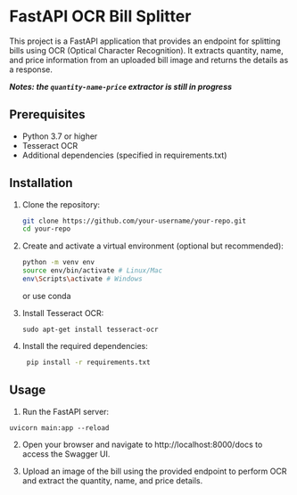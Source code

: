 # FastAPI OCR Bill Splitter

This project is a FastAPI application that provides an endpoint for splitting bills using OCR (Optical Character Recognition). It extracts quantity, name, and price information from an uploaded bill image and returns the details as a response.

**_Notes: the `quantity-name-price` extractor is still in progress_**

## Prerequisites

- Python 3.7 or higher
- Tesseract OCR
- Additional dependencies (specified in requirements.txt)

## Installation

1. Clone the repository:

   ```bash
   git clone https://github.com/your-username/your-repo.git
   cd your-repo
   ```

2. Create and activate a virtual environment (optional but recommended):

   ```bash
   python -m venv env
   source env/bin/activate # Linux/Mac
   env\Scripts\activate # Windows
   ```

   or use conda

3. Install Tesseract OCR:

   ```
   sudo apt-get install tesseract-ocr
   ```

4. Install the required dependencies:

   ```bash
    pip install -r requirements.txt
   ```

## Usage

1. Run the FastAPI server:

```
uvicorn main:app --reload
```

2. Open your browser and navigate to http://localhost:8000/docs to access the Swagger UI.

3. Upload an image of the bill using the provided endpoint to perform OCR and extract the quantity, name, and price details.
